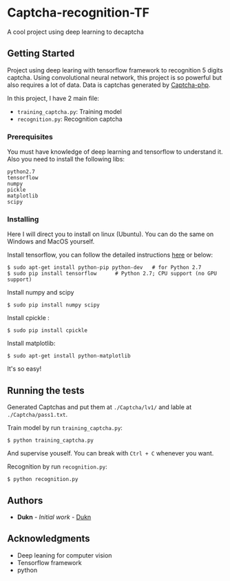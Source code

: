 # Captcha-recognition-TF

A cool project using deep learning to decaptcha

## Getting Started

Project using deep learing with tensorflow framework to recognition 5 digits captcha.
Using convolutional neural network, this project is so powerful but also requires a lot of data.
Data is captchas generated by [Captcha-php](https://github.com/dukn/Captcha-php).

In this project, I have 2 main file:

- `training_captcha.py`: Training model
- `recognition.py`: Recognition captcha 

### Prerequisites

<!-- What things you need to install the software and how to install them-->
You must have knowledge of deep learning and tensorflow to understand it.
Also you need to install the following libs:

```
python2.7
tensorflow
numpy
pickle
matplotlib
scipy
```

### Installing

Here I will direct you to install on linux (Ubuntu).
You can do the same on Windows and MacOS yourself.

Install tensorflow, you can follow the detailed instructions [here](https://www.tensorflow.org/install/install_linux) 
or below:
```
$ sudo apt-get install python-pip python-dev   # for Python 2.7
$ sudo pip install tensorflow      # Python 2.7; CPU support (no GPU support)

```

Install numpy and scipy 

```
$ sudo pip install numpy scipy
```

Install cpickle :
```
$ sudo pip install cpickle
```

Install matplotlib:
```
$ sudo apt-get install python-matplotlib
```

It's so easy!

## Running the tests

Generated Captchas and put them at `./Captcha/lv1/` and lable at `./Captcha/pass1.txt`.

Train model by run `training_captcha.py`:
```
$ python training_captcha.py
```
And supervise youself. 
You can break with `Ctrl + C` whenever you want.


Recognition by run `recognition.py`:
```
$ python recognition.py 
```
<!--
### Break down into end to end tests

Explain what these tests test and why

```
Give an example
```

### And coding style tests

Explain what these tests test and why

```
Give an example
```

## Deployment

Add additional notes about how to deploy this on a live system

## Built With

* [Dropwizard](http://www.dropwizard.io/1.0.2/docs/) - The web framework used
* [Maven](https://maven.apache.org/) - Dependency Management
* [ROME](https://rometools.github.io/rome/) - Used to generate RSS Feeds

## Contributing

Please read [CONTRIBUTING.md](https://gist.github.com/PurpleBooth/b24679402957c63ec426) for details on our code of conduct, and the process for submitting pull requests to us.

## Versioning

We use [SemVer](http://semver.org/) for versioning. For the versions available, see the [tags on this repository](https://github.com/your/project/tags). 
-->

## Authors

* **Dukn** - *Initial work* - [Dukn](https://github.com/dukn)

<!-- See also the list of [contributors](https://github.com/your/project/contributors) who participated in this project. --> 

<!--
## License

This project is licensed under the MIT License - see the [LICENSE.md](LICENSE.md) file for details
-->
## Acknowledgments

* Deep leaning for computer vision
* Tensorflow framework
* python
